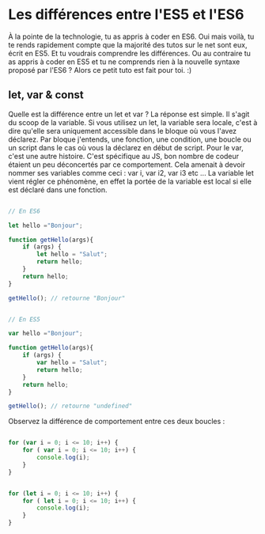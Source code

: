 # Les différences entre l'ES5 et l'ES6

À la pointe de la technologie, tu as appris à coder en ES6. Oui mais voilà, tu te rends rapidement compte que la majorité des tutos sur le net sont eux, écrit en ES5. Et tu voudrais comprendre les différences. Ou au contraire tu as appris à coder en ES5 et tu ne comprends rien à la nouvelle syntaxe proposé par l'ES6 ? Alors ce petit tuto est fait pour toi. :) 

## let, var & const

Quelle est la différence entre un let et var ? La réponse est simple. Il s'agit du scoop de la variable. Si vous utilisez un let, la variable sera locale, c'est à dire qu'elle sera uniquement accessible dans le bloque où vous l'avez déclarez. Par bloque j'entends, une fonction, une condition, une boucle ou un script dans le cas où vous la déclarez en début de script. Pour le var, c'est une autre histoire. C'est spécifique au JS, bon nombre de codeur étaient un peu déconcertés par ce comportement. Cela amenait à devoir nommer ses variables comme ceci  : var i, var i2, var i3 etc ... La variable let vient régler ce phénomène, en effet la portée de la variable est local si elle est déclaré dans une fonction.

```javascript 

// En ES6 

let hello ="Bonjour";

function getHello(args){
	if (args) {
		let hello = "Salut";
		return hello;
	}
	return hello;
}

getHello(); // retourne "Bonjour"


// En ES5

var hello ="Bonjour";

function getHello(args){
	if (args) {
		var hello = "Salut";
		return hello;
	}
	return hello;
}

getHello(); // retourne "undefined"

```

Observez la différence de comportement entre ces deux boucles :

```javascript 

for (var i = 0; i <= 10; i++) {
	for ( var i = 0; i <= 10; i++) {
		console.log(i);
	} 
}

```

```javascript 

for (let i = 0; i <= 10; i++) {
	for ( let i = 0; i <= 10; i++) {
		console.log(i);
	} 
}

```
